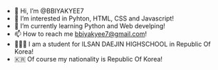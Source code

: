 - 👋 Hi, I’m @BBIYAKYEE7
- 👀 I’m interested in Pyhton, HTML, CSS and Javascript!
- 🌱 I’m currently learning Python and Web develping!
- 📫 How to reach me bbiyakyee7@gmail.com!
- 🧑🏻‍💻 I am a student for ILSAN DAEJIN HIGHSCHOOL in Republic Of Korea!
- 🇰🇷 Of course my nationality is Republic Of Korea!

